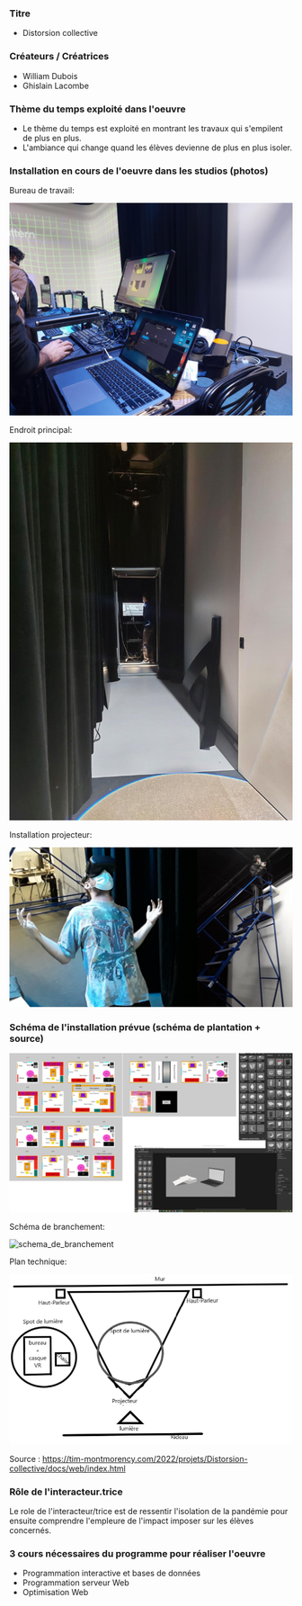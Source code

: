 ### Titre
* Distorsion collective

### Créateurs / Créatrices
* William Dubois
* Ghislain Lacombe

### Thème du temps exploité dans l'oeuvre
* Le thème du temps est exploité en montrant les travaux qui s'empilent de plus en plus.
* L'ambiance qui change quand les élèves devienne de plus en plus isoler.

### Installation en cours de l'oeuvre dans les studios (photos)
Bureau de travail:

![installation_oeuvre](../media/media_distortion/installation_oeuvre.png)

Endroit principal:

![endroit_principal](../media/media_distortion/endroit_principal.png)

Installation projecteur:

![installaion_projecteur](../media/media_distortion/installation_projecteur.png)



### Schéma de l'installation prévue (schéma de plantation + source)
![schema_plantation](../media/media_distortion/schema_plantation.png)

Schéma de branchement:

![schema_de_branchement](../media/media_distortion/schéma_de_branchement.png)

Plan technique:

![plan_technique](../media/media_distortion/plan.png)

Source :
https://tim-montmorency.com/2022/projets/Distorsion-collective/docs/web/index.html

### Rôle de l'interacteur.trice
Le role de l'interacteur/trice est de ressentir l'isolation de la pandémie pour ensuite comprendre l'empleure de l'impact imposer sur les élèves concernés.

### 3 cours nécessaires du programme pour réaliser l'oeuvre
* Programmation interactive et bases de données
* Programmation serveur Web
* Optimisation Web
